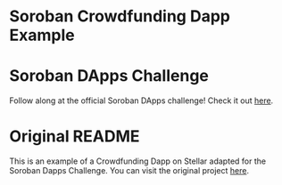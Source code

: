 Soroban Crowdfunding Dapp Example
=================================

# Soroban DApps Challenge

Follow along at the official Soroban DApps challenge! Check it out [here](https://soroban.stellar.org/dapps/dapp-challenges/challenge-0-crowdfund).

# Original README

This is an example of a Crowdfunding Dapp on Stellar adapted for the Soroban Dapps Challenge. You can visit the original project [here](https://github.com/stellar/soroban-example-dapp).